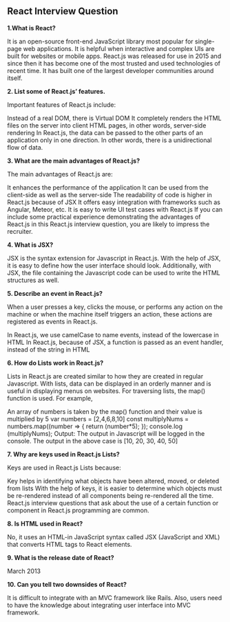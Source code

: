 ## React Interview Question

**1.What is React?**


It is an open-source front-end JavaScript library most popular for single-page web applications. It is helpful when interactive and complex UIs are built for websites or mobile apps. React.js was released for use in 2015 and since then it has become one of the most trusted and used technologies of recent time. It has built one of the largest developer communities around itself.

**2.
List some of React.js’ features.**

Important features of React.js include:

Instead of a real DOM, there is Virtual DOM
It completely renders the HTML files on the server into client HTML pages, in other words, server-side rendering
In React.js, the data can be passed to the other parts of an application only in one direction. In other words, there is a unidirectional flow of data.

**3.
What are the main advantages of React.js?**


The main advantages of React.js are:

It enhances the performance of the application
It can be used from the client-side as well as the server-side
The readability of code is higher in React.js because of JSX
It offers easy integration with frameworks such as Angular, Meteor, etc.
It is easy to write UI test cases with React.js
If you can include some practical experience demonstrating the advantages of React.js in this React.js interview question, you are likely to impress the recruiter.

**4.
What is JSX?**


JSX is the syntax extension for Javascript in React.js. With the help of JSX, it is easy to define how the user interface should look. Additionally, with JSX, the file containing the Javascript code can be used to write the HTML structures as well.

**5.
Describe an event in React.js?**

When a user presses a key, clicks the mouse, or performs any action on the machine or when the machine itself triggers an action, these actions are registered as events in React.js.

In React.js, we use camelCase to name events, instead of the lowercase in HTML
In React.js, because of JSX, a function is passed as an event handler, instead of the string in HTML

**6.
How do Lists work in React.js?**


Lists in React.js are created similar to how they are created in regular Javascript. With lists, data can be displayed in an orderly manner and is useful in displaying menus on websites. For traversing lists, the map() function is used. For example,

An array of numbers is taken by the map() function and their value is multiplied by 5
var numbers = [2,4,6,8,10]
const multiplyNums = numbers.map((number => {
return (number*5);
});
console.log (multiplyNums);
Output: The output in Javascript will be logged in the console. The output in the above case is [10, 20, 30, 40, 50]

**7.
Why are keys used in React.js Lists?**


Keys are used in React.js Lists because:

Key helps in identifying what objects have been altered, moved, or deleted from lists
With the help of keys, it is easier to determine which objects must be re-rendered instead of all components being re-rendered all the time.
React.js interview questions that ask about the use of a certain function or component in React.js programming are common.

**8.
Is HTML used in React?**

No, it uses an HTML-in JavaScript syntax called JSX (JavaScript and XML) that converts HTML tags to React elements.

**9.
What is the release date of React?**

March 2013

**10.
Can you tell two downsides of React?**

It is difficult to integrate with an MVC framework like Rails. Also, users need to have the knowledge about integrating user interface into MVC framework.
